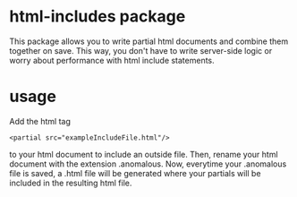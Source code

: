 # html-includes package

This package allows you to write partial html documents and combine them together on save. This way, you don't have to write server-side logic or worry about performance with html include statements.

# usage

Add the html tag

`<partial src="exampleIncludeFile.html"/>`

to your html document to include an outside file. Then, rename your html document with the extension .anomalous. Now, everytime your .anomalous file is saved, a .html file will be generated where your partials will be included in the resulting html file.
